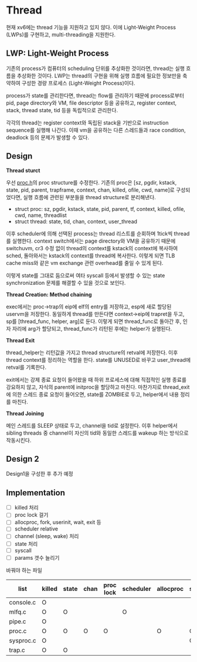 # Thread

현재 xv6에는 thread 기능을 지원하고 있지 않다. 이에 Light-Weight Process (LWPs)를 구현하고, multi-threading을 지원한다.

## LWP: Light-Weight Process

기존의 process가 컴퓨터의 scheduling 단위를 추상화한 것이라면, thread는 실행 흐름을 추상화한 것이다. LWP는 thread의 구현을 위해 실행 흐름에 필요한 정보만을 축약하여 구성한 경량 프로세스 (Light-Weight Process)이다. 

process가 state를 관리한다면, thread는 flow를 관리하기 때문에 process로부터 pid, page directory와 VM, file descriptor 등을 공유하고, register context, stack, thread state, tid 등을 독립적으로 관리한다.

각각의 thread는 register context와 독립된 stack을 기반으로 instruction sequence를 실행해 나간다. 이때 vm을 공유하는 다른 스레드들과 race condition, deadlock 등의 문제가 발생할 수 있다.

## Design

**Thread sturct**

우선 [proc.h](./xv6-public/proc.h)의 proc structure를 수정한다. 기존의 proc은 [sz, pgdir, kstack, state, pid, parent, trapframe, context, chan, killed, ofile, cwd, name]로 구성되었다면, 실행 흐름에 관련된 부분들을 thread structure로 분리해낸다.

- struct proc: sz, pgdir, kstack, state, pid, parent, tf, context, killed, ofile, cwd, name, threadlist
- struct thread: state, tid, chan, context, user_thread

이후 scheduler에 의해 선택된 process는 thread 리스트를 순회하며 1tick씩 thread를 실행한다. context switch에서는 page directory와 VM을 공유하기 때문에 switchuvm, cr3 수정 없이 thread의 context를 kstack의 context에 복사하여 sched, 돌아와서는 kstack의 context를 thread에 복사한다. 이렇게 되면 TLB cache miss와 같은 vm exchange 관련 overhead를 줄일 수 있게 된다.

이렇게 state를 그대로 둠으로써 여타 syscall 등에서 발생할 수 있는 state synchronization 문제를 해결할 수 있을 것으로 보인다.

**Thread Creation: Method chaining**

exec에서는 proc->trap의 eip에 elf의 entry를 저장하고, esp에 새로 할당된 uservm을 저장한다. 동일하게 thread를 만든다면 context->eip에 trapret을 두고, sp를 [thread_func, helper, arg]로 둔다. 이렇게 되면 thread_func로 돌아간 후, 인자 자리에 arg가 할당되고, thread_func가 리턴된 후에는 helper가 실행된다.

**Thread Exit**

thread_helper는 리턴값을 가지고 thread structure의 retval에 저장한다. 이후 thread context를 정리하는 역할을 한다. state를 UNUSED로 바꾸고 user_thread에 retval를 기록한다.

exit에서는 강제 종료 요청이 들어왔을 때 하위 프로세스에 대해 직접적인 실행 종료를 강요하지 않고, 자식의 parent에 initproc을 할당하고 마친다. 마찬가지로 thread_exit에 의한 스레드 종료 요청이 들어오면, state를 ZOMBIE로 두고, helper에서 내용 정리를 마친다.

**Thread Joining**

메인 스레드를 SLEEP 상태로 두고, channel을 tid로 설정한다. 이후 helper에서 sibling threads 중 channel이 자신의 tid와 동일한 스레드를 wakeup 하는 방식으로 작동시킨다.

## Design 2

Design1을 구성한 후 추가 예정

## Implementation

- [ ] killed 처리
- [ ] proc lock 걸기
- [ ] allocproc, fork, userinit, wait, exit 등
- [ ] scheduler relative
- [ ] channel (sleep, wake) 처리
- [ ] state 처리
- [ ] syscall
- [ ] params 갯수 늘리기

바꿔야 하는 파일

| list | killed | state | chan | proc lock | scheduler | allocproc | syscall |
| ---- | ------ | ----- | ---- | --------- | --------- | --------- | ------- |
| console.c | O |       |      |           |           |           |         |
| mlfq.c | O    | O     |      |           | O         |           |         |
| pipe.c | O    |       |      |           |           |           |         |
| proc.c | O    | O     | O    | O         |           | O         | O       |
| sysproc.c | O |       |      |           |           |           | O       |
| trap.c | O    | O     |      |           |           |           |         |
